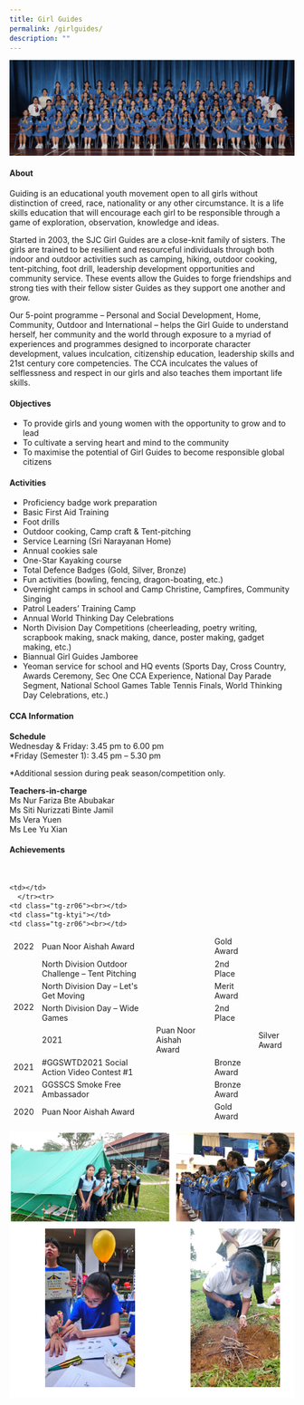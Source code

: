 ```yaml
---
title: Girl Guides
permalink: /girlguides/
description: ""
---
```

![](/images/CCA/2023/Girl%20guides/girl%20guides.jpg)

#### **About**
Guiding is an educational youth movement open to all girls without distinction of creed, race, nationality or any other circumstance. It is a life skills education that will encourage each girl to be responsible through a game of exploration, observation, knowledge and ideas.  
  
Started in 2003, the SJC Girl Guides are a close-knit family of sisters. The girls are trained to be resilient and resourceful individuals through both indoor and outdoor activities such as camping, hiking, outdoor cooking, tent-pitching, foot drill, leadership development opportunities and community service. These events allow the Guides to forge friendships and strong ties with their fellow sister Guides as they support one another and grow.  
  
Our 5-point programme – Personal and Social Development, Home, Community, Outdoor and International – helps the Girl Guide to understand herself, her community and the world through exposure to a myriad of experiences and programmes designed to incorporate character development, values inculcation, citizenship education, leadership skills and 21st century core competencies. The CCA inculcates the values of selflessness and respect in our girls and also teaches them important life skills.

#### **Objectives**
*   To provide girls and young women with the opportunity to grow and to lead
*   To cultivate a serving heart and mind to the community
*   To maximise the potential of Girl Guides to become responsible global citizens

#### **Activities**
*   Proficiency badge work preparation
*   Basic First Aid Training
*   Foot drills
*   Outdoor cooking, Camp craft &amp; Tent-pitching
*   Service Learning (Sri Narayanan Home)
*   Annual cookies sale
*   One-Star Kayaking course
*   Total Defence Badges (Gold, Silver, Bronze)
*   Fun activities (bowling, fencing, dragon-boating, etc.)
*   Overnight camps in school and Camp Christine, Campfires, Community Singing
*   Patrol Leaders’ Training Camp
*   Annual World Thinking Day Celebrations
*   North Division Day Competitions (cheerleading, poetry writing, scrapbook making, snack making, dance, poster making, gadget making, etc.)
*   Biannual Girl Guides Jamboree
*   Yeoman service for school and HQ events (Sports Day, Cross Country, Awards Ceremony, Sec One CCA Experience, National Day Parade Segment, National School Games Table Tennis Finals, World Thinking Day Celebrations, etc.)

#### **CCA Information**

**Schedule**        
<br>Wednesday &amp; Friday: 3.45 pm to 6.00 pm
<br>*Friday (Semester 1): 3.45 pm – 5.30 pm<br>

*Additional session during peak season/competition only.

**Teachers-in-charge**
<br>Ms Nur Fariza Bte Abubakar <br> 
Ms Siti Nurizzati Binte Jamil<br>
Ms Vera Yuen
<br>Ms Lee Yu Xian<br>


#### **Achievements**
<br><table class="tg">
<thead>
   <tr>
    <td class="tg-zr06">2022<br></td>
    <td class="tg-zr06">Puan Noor Aishah Award<br></td>
    <td class="tg-ktyi"></td>
    <td class="tg-zr06">Gold Award<br></td>
  </tr>
  <tr>
    <td rowspan="5" class="tg-zr06">2022<br></td>
    <td class="tg-zr06">North Division Outdoor Challenge 
			      – Tent Pitching<br></td>
    <td class="tg-ktyi"></td>
    <td class="tg-zr06">2nd Place<br></td>
  </tr>
  <tr>
    <td class="tg-zr06">North Division Day – Let's Get Moving<br></td>
    <td class="tg-ktyi"></td>
    <td class="tg-zr06">Merit Award<br></td>
  </tr>
  <tr>
    <td class="tg-zr06">North Division Day – Wide Games<br></td>
    <td class="tg-ktyi"></td>
    <td class="tg-zr06">2nd Place<br></td>
  </tr>
  <tr>
    
    <td></td>
      </tr><tr>
    <td class="tg-zr06"><br></td>
    <td class="tg-ktyi"></td>
    <td class="tg-zr06"><br></td>
  </tr>
  <tr>
    <td class="tg-zr06">2021<br></td>
    <td class="tg-zr06">Puan Noor Aishah Award<br></td>
    <td class="tg-ktyi"></td>
    <td class="tg-zr06">Silver Award<br></td>
  </tr>
  <tr><td class="tg-zr06">2021<br></td>
    <td class="tg-zr06">#GGSWTD2021 Social Action Video Contest #1<br></td>
    <td class="tg-ktyi"></td>
    <td class="tg-zr06">Bronze Award<br></td>
  </tr>
	<tr><td class="tg-zr06">2021<br></td>
    <td class="tg-zr06">GGSSCS Smoke Free Ambassador<span style="mso-tab-count:1"><br></span></td>
    <td class="tg-ktyi"></td>
    <td class="tg-zr06">Bronze Award<br></td>
  </tr>

  <tr>
    <td class="tg-zr06">2020<br></td>
    <td class="tg-zr06">Puan Noor Aishah Award<br></td>
    <td class="tg-ktyi"></td>
    <td class="tg-zr06">Gold Award<br></td>
  </tr>
</thead></table>


![](/images/CCA/Uniformed%20Groups/Girl%20Guides/G2.png)